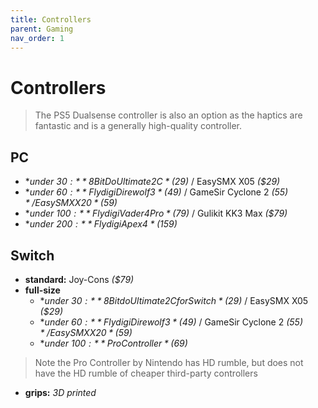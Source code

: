 ```yaml
---
title: Controllers
parent: Gaming
nav_order: 1
---
```

# Controllers

> The PS5 Dualsense controller is also an option as the haptics are fantastic and is a generally high-quality controller.

## PC

- **under $30:** 8BitDo Ultimate 2C *($29)* / EasySMX X05 *($29)*
- **under $60:** Flydigi Direwolf 3 *($49)* / GameSir Cyclone 2 *($55)* / EasySMX X20 *($59)* 
- **under $100:** Flydigi Vader 4 Pro *($79)* / Gulikit KK3 Max *($79)*
- **under $200:** Flydigi Apex 4 *($159)*

## Switch

- **standard:** Joy-Cons *($79)*
- **full-size** 
	- **under $30:** 8Bitdo Ultimate 2C for Switch *($29)* / EasySMX X05 *($29)*
	- **under $60:** Flydigi Direwolf 3 *($49)* / GameSir Cyclone 2 *($55)* / EasySMX X20 *($59)* 
	- **under $100:** Pro Controller *($69)* 

> Note the Pro Controller by Nintendo has HD rumble, but does not have the HD rumble of cheaper third-party controllers

- **grips:** *3D printed* 
